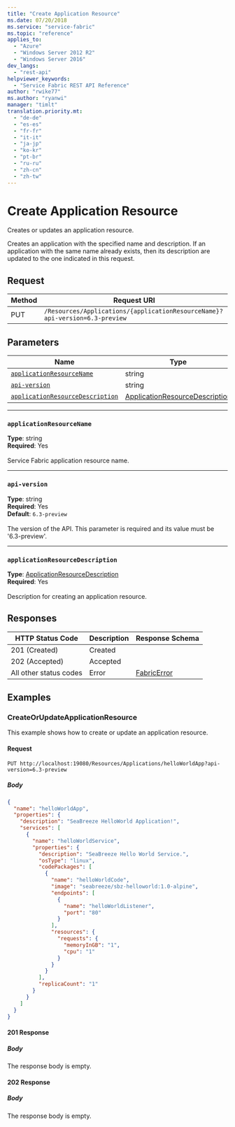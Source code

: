 ```yaml
---
title: "Create Application Resource"
ms.date: 07/20/2018
ms.service: "service-fabric"
ms.topic: "reference"
applies_to: 
  - "Azure"
  - "Windows Server 2012 R2"
  - "Windows Server 2016"
dev_langs: 
  - "rest-api"
helpviewer_keywords: 
  - "Service Fabric REST API Reference"
author: "rwike77"
ms.author: "ryanwi"
manager: "timlt"
translation.priority.mt: 
  - "de-de"
  - "es-es"
  - "fr-fr"
  - "it-it"
  - "ja-jp"
  - "ko-kr"
  - "pt-br"
  - "ru-ru"
  - "zh-cn"
  - "zh-tw"
---
```

# Create Application Resource
Creates or updates an application resource.

Creates an application with the specified name and description. If an application with the same name already exists, then its description are updated to the one indicated in this request.

## Request
| Method | Request URI |
| ------ | ----------- |
| PUT | `/Resources/Applications/{applicationResourceName}?api-version=6.3-preview` |


## Parameters
| Name | Type | Required | Location |
| --- | --- | --- | --- |
| [`applicationResourceName`](#applicationresourcename) | string | Yes | Path |
| [`api-version`](#api-version) | string | Yes | Query |
| [`applicationResourceDescription`](#applicationresourcedescription) | [ApplicationResourceDescription](sfclient-v63-model-applicationresourcedescription.md) | Yes | Body |

____
### `applicationResourceName`
__Type__: string <br/>
__Required__: Yes<br/>
<br/>
Service Fabric application resource name.


____
### `api-version`
__Type__: string <br/>
__Required__: Yes<br/>
__Default__: `6.3-preview` <br/>
<br/>
The version of the API. This parameter is required and its value must be '6.3-preview'.


____
### `applicationResourceDescription`
__Type__: [ApplicationResourceDescription](sfclient-v63-model-applicationresourcedescription.md) <br/>
__Required__: Yes<br/>
<br/>
Description for creating an application resource.

## Responses

| HTTP Status Code | Description | Response Schema |
| --- | --- | --- |
| 201 (Created) | Created<br/> |  |
| 202 (Accepted) | Accepted<br/> |  |
| All other status codes | Error<br/> | [FabricError](sfclient-v63-model-fabricerror.md) |

## Examples

### CreateOrUpdateApplicationResource

This example shows how to create or update an application resource.

#### Request
```
PUT http://localhost:19080/Resources/Applications/helloWorldApp?api-version=6.3-preview
```

##### Body
```json
{
  "name": "helloWorldApp",
  "properties": {
    "description": "SeaBreeze HelloWorld Application!",
    "services": [
      {
        "name": "helloWorldService",
        "properties": {
          "description": "SeaBreeze Hello World Service.",
          "osType": "linux",
          "codePackages": [
            {
              "name": "helloWorldCode",
              "image": "seabreeze/sbz-helloworld:1.0-alpine",
              "endpoints": [
                {
                  "name": "helloWorldListener",
                  "port": "80"
                }
              ],
              "resources": {
                "requests": {
                  "memoryInGB": "1",
                  "cpu": "1"
                }
              }
            }
          ],
          "replicaCount": "1"
        }
      }
    ]
  }
}
```

#### 201 Response
##### Body
The response body is empty.
#### 202 Response
##### Body
The response body is empty.